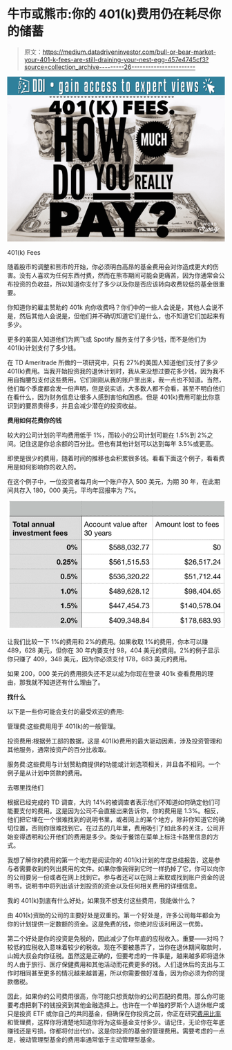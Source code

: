 # 牛市或熊市:你的 401(k)费用仍在耗尽你的储蓄

> 原文：<https://medium.datadriveninvestor.com/bull-or-bear-market-your-401-k-fees-are-still-draining-your-nest-egg-457e4745cf3?source=collection_archive---------26----------------------->

[![](img/21d4203fe389d79468dc85275b0b1dcb.png)](http://www.track.datadriveninvestor.com/DDIBeta11-21)![](img/e3329e144b40a26e23c8b43f20040924.png)

401(k) Fees

随着股市的调整和熊市的开始，你必须明白高昂的基金费用会对你造成更大的伤害。没有人喜欢为任何东西付费，然而在熊市期间可能会更痛苦，因为你通常会公布投资的负收益，所以知道你支付了多少以及你是否应该转向收费较低的基金很重要。

你知道你的雇主赞助的 401k 向你收费吗？你们中的一些人会说是，其他人会说不是，然后其他人会说是，但他们并不确切知道它们是什么，也不知道它们加起来有多少。

更多的美国人知道他们为网飞或 Spotify 服务支付了多少钱，而不是他们为 401(k)计划支付了多少钱。

在 TD Ameritrade 所做的一项研究中，只有 27%的美国人知道他们支付了多少 401(k)费用。当我开始投资我的退休计划时，我从来没想过要花多少钱，因为我不用自掏腰包支付这些费用。它们刚刚从我的账户里出来，我一点也不知道。当然，他们每个季度都会发一份声明，但是说实话，大多数人都不会看，甚至不明白他们在看什么，因为财务信息让很多人感到害怕和困惑。但是 401(k)费用可能比你意识到的要昂贵得多，并且会减少潜在的投资收益。

**费用如何花费你的钱**

较大的公司计划的平均费用低于 1%，而较小的公司计划可能在 1.5%到 2%之间。记住这是你总余额的百分比。但也有其他计划可以达到每年 3.5%或更高。

即使是很少的费用，随着时间的推移也会积累很多钱。看看下面这个例子，看看费用是如何影响你的收入的。

在这个例子中，一位投资者每月向一个账户存入 500 美元，为期 30 年，在此期间共存入 180，000 美元，平均年回报率为 7%。

![](img/b7e739d9ddac18df2dd6a12fd539fc82.png)

让我们比较一下 1%的费用和 2%的费用。如果收取 1%的费用，你本可以赚 489，628 美元，但你在 30 年内要支付 98，404 美元的费用。2%的例子显示你只赚了 409，348 美元，因为你必须支付 178，683 美元的费用。

如果 200，000 美元的费用损失还不足以成为你现在登录 401k 查看费用的理由，那我就不知道还有什么理由了。

**找什么**

以下是一些你可能会支付的最受欢迎的费用:

管理费:这些费用用于 401(k)的一般管理。

投资费用:根据劳工部的数据，这是 401(k)费用的最大驱动因素，涉及投资管理和其他服务，通常按资产的百分比收取。

服务费:这些费用与计划赞助商提供的功能或计划选项相关，并且各不相同。一个例子是从计划中贷款的费用。

去哪里找他们

根据已经完成的 TD 调查，大约 14%的被调查者表示他们不知道如何确定他们可能要支付的费用。这是因为公司不会直接出来告诉你，你的费用是 1.3%。相反，他们把它埋在一个很难找到的说明书里，或者网上的某个地方，除非你知道它的确切位置，否则你很难找到它。在过去的几年里，费用吸引了如此多的关注，公司开始变得透明和公开他们的费用是多少。类似于餐馆在菜单上标注卡路里信息的方式。

我想了解你的费用的第一个地方是阅读你的 401(k)计划的年度总结报告，这是参与者需要收到的列出费用的文件。如果你像我得到它时一样扔掉了它，你可以向你的公司要另一份或者在网上找到它。参与者还可以在网上索取或找到账户资金的说明书，说明书中将列出该计划投资的资金以及任何相关费用的详细信息。

我的 401(k)到底有什么好处，如果我不想支付这些费用，我能做什么？

由 401(k)资助的公司的主要好处是双重的。第一个好处是，许多公司每年都会为你的计划提供一定数额的资金。这是免费的钱，你绝对应该利用这一优势。

第二个好处是你的投资是免税的，因此减少了你年底的应税收入。重要——对吗？较低的应税收入意味着较少的税收。现在不要被愚弄了，当你在退休期间取款时，山姆大叔会向你征税。虽然这是正确的，但要考虑的一件事是，越来越多即将退休的人由于旅行、医疗保健费用和其他活动而花费更多的钱。人们退休后的支出与工作时相同甚至更多的情况越来越普遍，所以你需要做好准备，因为你必须为你的提款缴税。

因此，如果你的公司费用很高，你可能只想贡献你的公司匹配的费用。那么你可能要考虑把剩下的钱投资到其他金融选择上。也许在一个单独的罗斯个人退休帐户或只是投资 ETF 或你自己的共同基金，但确保在你投资之前，你正在研究[费用比率](https://en.wikipedia.org/wiki/Expense_ratio)和管理费，这样你将清楚地知道你将为这些基金支付多少。请记住，无论你在年底赚钱还是亏损，你都将付出代价。这是你投资的基金的管理费用。需要考虑的一点是，被动管理型基金的费用率通常低于主动管理型基金。